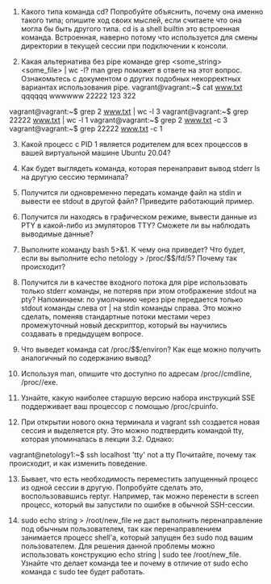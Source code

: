 1. Какого типа команда cd? Попробуйте объяснить, почему она именно такого типа; опишите ход своих мыслей, если считаете что она могла бы быть другого типа.
cd is a shell builtin
это встроенная команда. Встроенная, наверно потому что используется для смены директории в текущей сессии при подключении к консоли. 


2. Какая альтернатива без pipe команде grep <some_string> <some_file> | wc -l? man grep поможет в ответе на этот вопрос. Ознакомьтесь с документом о других подобных некорректных вариантах использования pipe.
vagrant@vagrant:~$ cat www.txt
qqqqqq
wwwwww
22222
123
322

vagrant@vagrant:~$ grep 2 www.txt | wc -l
3
vagrant@vagrant:~$ grep 22222 www.txt | wc -l
1
vagrant@vagrant:~$ grep 2 www.txt -c
3
vagrant@vagrant:~$ grep 22222 www.txt -c
1

3. Какой процесс с PID 1 является родителем для всех процессов в вашей виртуальной машине Ubuntu 20.04?

4. Как будет выглядеть команда, которая перенаправит вывод stderr ls на другую сессию терминала?

5. Получится ли одновременно передать команде файл на stdin и вывести ее stdout в другой файл? Приведите работающий пример.

6. Получится ли находясь в графическом режиме, вывести данные из PTY в какой-либо из эмуляторов TTY? Сможете ли вы наблюдать выводимые данные?

7. Выполните команду bash 5>&1. К чему она приведет? Что будет, если вы выполните echo netology > /proc/$$/fd/5? Почему так происходит?

8. Получится ли в качестве входного потока для pipe использовать только stderr команды, не потеряв при этом отображение stdout на pty? Напоминаем: по умолчанию через pipe передается только stdout команды слева от | на stdin команды справа. Это можно сделать, поменяв стандартные потоки местами через промежуточный новый дескриптор, который вы научились создавать в предыдущем вопросе.

9. Что выведет команда cat /proc/$$/environ? Как еще можно получить аналогичный по содержанию вывод?

10. Используя man, опишите что доступно по адресам /proc/<PID>/cmdline, /proc/<PID>/exe.

11. Узнайте, какую наиболее старшую версию набора инструкций SSE поддерживает ваш процессор с помощью /proc/cpuinfo.

12. При открытии нового окна терминала и vagrant ssh создается новая сессия и выделяется pty. Это можно подтвердить командой tty, которая упоминалась в лекции 3.2. Однако:

vagrant@netology1:~$ ssh localhost 'tty'
not a tty
Почитайте, почему так происходит, и как изменить поведение.

13. Бывает, что есть необходимость переместить запущенный процесс из одной сессии в другую. Попробуйте сделать это, воспользовавшись reptyr. Например, так можно перенести в screen процесс, который вы запустили по ошибке в обычной SSH-сессии.

14. sudo echo string > /root/new_file не даст выполнить перенаправление под обычным пользователем, так как перенаправлением занимается процесс shell'а, который запущен без sudo под вашим пользователем. Для решения данной проблемы можно использовать конструкцию echo string | sudo tee /root/new_file. Узнайте что делает команда tee и почему в отличие от sudo echo команда с sudo tee будет работать.
